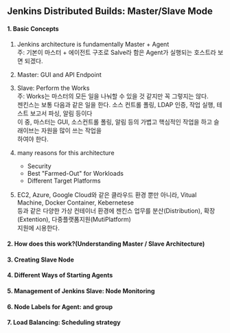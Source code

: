 ## Jenkins Distributed Builds: Master/Slave Mode

#### 1. Basic Concepts

1. Jenkins architecture is fundamentally Master + Agent  
   주: 기본이 마스터 + 에이전트 구조로 Salve라 함은 Agent가 실행되는 호스트라 보면 되겠다.  

2. Master: GUI and API Endpoint

3. Slave: Perform the Works  
   주: Works는 마스터의 모든 일을 나눠할 수 있을 것 같지만 꼭 그렇지는 않다.   
      젠킨스는 보통 다음과 같은 일을 한다. 소스 컨트롤 폴링, LDAP 인증, 작업 실행, 테스트 보고서 파싱, 알림 등이다   
      이 중, 마스터는 GUI, 소스컨트롤 폴링, 알림 등의 가볍고 핵심적인 작업을 하고 슬래이브는 자원을 많이 쓰는 작업을  
      하여야 한다.
         
4. many reasons for this architecture
   + Security
   + Best "Farmed-Out" for Workloads
   + Different Target Platforms

5. EC2, Azure, Google Cloud와 같은 클라우드 환경 뿐만 아니라, Vitual Machine, Docker Container, Kebernetese  
   등과 같은 다양한 가상 컨테이너 환경에  젠킨스 업무를 분산(Distribution), 확장(Extention), 다중플랫폼지원(MutiPlatform)  
   지원에 시용한다.  

#### 2. How does this work?(Understanding Master / Slave Architecture)  

#### 3. Creating Slave Node

#### 4. Different Ways of Starting Agents

#### 5. Management of Jenkins Slave: Node Monitoring

#### 6. Node Labels for Agent: and group

#### 7. Load Balancing: Scheduling strategy

  


   
  

     
